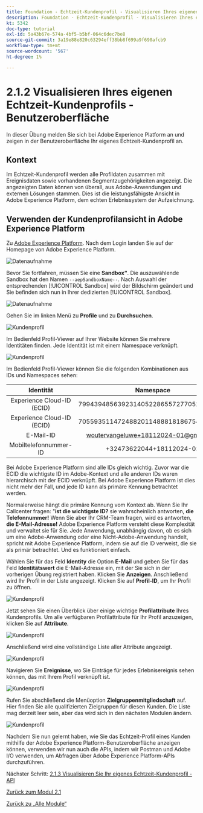 ```yaml
---
title: Foundation - Echtzeit-Kundenprofil - Visualisieren Ihres eigenen Echtzeit-Kundenprofils - Benutzeroberfläche
description: Foundation - Echtzeit-Kundenprofil - Visualisieren Ihres eigenen Echtzeit-Kundenprofils - Benutzeroberfläche
kt: 5342
doc-type: tutorial
exl-id: 5a43b67e-574a-4bf5-b5bf-064c6dec7be8
source-git-commit: 3a19e88e820c63294eff38bb8f699a9f690afcb9
workflow-type: tm+mt
source-wordcount: '567'
ht-degree: 1%

---
```


# 2.1.2 Visualisieren Ihres eigenen Echtzeit-Kundenprofils - Benutzeroberfläche

In dieser Übung melden Sie sich bei Adobe Experience Platform an und zeigen in der Benutzeroberfläche Ihr eigenes Echtzeit-Kundenprofil an.

## Kontext

Im Echtzeit-Kundenprofil werden alle Profildaten zusammen mit Ereignisdaten sowie vorhandenen Segmentzugehörigkeiten angezeigt. Die angezeigten Daten können von überall, aus Adobe-Anwendungen und externen Lösungen stammen. Dies ist die leistungsfähigste Ansicht in Adobe Experience Platform, dem echten Erlebnissystem der Aufzeichnung.

## Verwenden der Kundenprofilansicht in Adobe Experience Platform

Zu [Adobe Experience Platform](https://experience.adobe.com/platform). Nach dem Login landen Sie auf der Homepage von Adobe Experience Platform.

![Datenaufnahme](../../datacollection/module1.2/images/home.png)

Bevor Sie fortfahren, müssen Sie eine **Sandbox“**. Die auszuwählende Sandbox hat den Namen ``--aepSandboxName--``. Nach Auswahl der entsprechenden [!UICONTROL Sandbox] wird der Bildschirm geändert und Sie befinden sich nun in Ihrer dedizierten [!UICONTROL Sandbox].

![Datenaufnahme](../../datacollection/module1.2/images/sb1.png)

Gehen Sie im linken Menü zu **Profile** und zu **Durchsuchen**.

![Kundenprofil](./images/homemenu.png)

Im Bedienfeld Profil-Viewer auf Ihrer Website können Sie mehrere Identitäten finden. Jede Identität ist mit einem Namespace verknüpft.

![Kundenprofil](./images/identities.png)

Im Bedienfeld Profil-Viewer können Sie die folgenden Kombinationen aus IDs und Namespaces sehen:

| Identität | Namespace |
|:-------------:| :---------------:|
| Experience Cloud-ID (ECID) | 79943948563923140522865572770524243489 |
| Experience Cloud-ID (ECID) | 70559351147248820114888181867542007989 |
| E-Mail-ID | woutervangeluwe+18112024-01@gmail.com |
| Mobiltelefonnummer-ID | +32473622044+18112024-01 |

Bei Adobe Experience Platform sind alle IDs gleich wichtig. Zuvor war die ECID die wichtigste ID im Adobe-Kontext und alle anderen IDs waren hierarchisch mit der ECID verknüpft. Bei Adobe Experience Platform ist dies nicht mehr der Fall, und jede ID kann als primäre Kennung betrachtet werden.

Normalerweise hängt die primäre Kennung vom Kontext ab. Wenn Sie Ihr Callcenter fragen: &quot;**ist die wichtigste ID?** sie wahrscheinlich antworten, **die Telefonnummer!** Wenn Sie aber Ihr CRM-Team fragen, wird es antworten, **die E-Mail-Adresse!** Adobe Experience Platform versteht diese Komplexität und verwaltet sie für Sie. Jede Anwendung, unabhängig davon, ob es sich um eine Adobe-Anwendung oder eine Nicht-Adobe-Anwendung handelt, spricht mit Adobe Experience Platform, indem sie auf die ID verweist, die sie als primär betrachtet. Und es funktioniert einfach.

Wählen Sie für das Feld **Identity** die Option **E-Mail** und geben Sie für das Feld **Identitätswert** die E-Mail-Adresse ein, mit der Sie sich in der vorherigen Übung registriert haben. Klicken Sie **Anzeigen**. Anschließend wird Ihr Profil in der Liste angezeigt. Klicken Sie auf **Profil-ID**, um Ihr Profil zu öffnen.

![Kundenprofil](./images/popupecid.png)

Jetzt sehen Sie einen Überblick über einige wichtige **Profilattribute** Ihres Kundenprofils. Um alle verfügbaren Profilattribute für Ihr Profil anzuzeigen, klicken Sie auf **Attribute**.

![Kundenprofil](./images/profile.png)

Anschließend wird eine vollständige Liste aller Attribute angezeigt.

![Kundenprofil](./images/profilattr.png)

Navigieren Sie **Ereignisse**, wo Sie Einträge für jedes Erlebnisereignis sehen können, das mit Ihrem Profil verknüpft ist.

![Kundenprofil](./images/profileee.png)

Rufen Sie abschließend die Menüoption **Zielgruppenmitgliedschaft** auf. Hier finden Sie alle qualifizierten Zielgruppen für diesen Kunden. Die Liste mag derzeit leer sein, aber das wird sich in den nächsten Modulen ändern.

![Kundenprofil](./images/profileseg.png)

Nachdem Sie nun gelernt haben, wie Sie das Echtzeit-Profil eines Kunden mithilfe der Adobe Experience Platform-Benutzeroberfläche anzeigen können, verwenden wir nun auch die APIs, indem wir Postman und Adobe I/O verwenden, um Abfragen über Adobe Experience Platform-APIs durchzuführen.

Nächster Schritt: [2.1.3 Visualisieren Sie Ihr eigenes Echtzeit-Kundenprofil - API](./ex3.md)

[Zurück zum Modul 2.1](./real-time-customer-profile.md)

[Zurück zu „Alle Module“](../../../overview.md)
